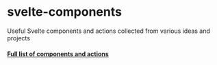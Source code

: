 # svelte-components

Useful Svelte components and actions collected from various ideas and projects

#### [Full list of components and actions](https://andrey-pavlenko.github.io/svelte-components)
